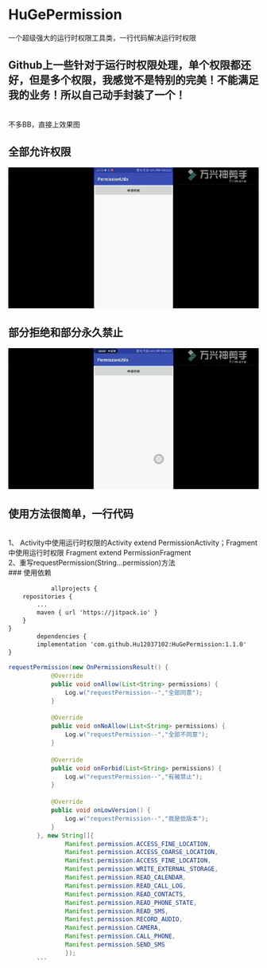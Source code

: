 # HuGePermission
一个超级强大的运行时权限工具类，一行代码解决运行时权限
## Github上一些针对于运行时权限处理，单个权限都还好，但是多个权限，我感觉不是特别的完美！不能满足我的业务！所以自己动手封装了一个！
</br>不多BB，直接上效果图
## 全部允许权限
![权限全部允许预览](./allow.gif)
## 部分拒绝和部分永久禁止
![权限部分禁止预览](./no_allow.gif)
## 使用方法很简单，一行代码
</br>1、	Activity中使用运行时权限的Activity extend PermissionActivity；Fragment中使用运行时权限 Fragment extend PermissionFragment
</br>2、重写requestPermission(String...permission)方法
</br>	### 使用依赖
             
                allprojects {
		repositories {
			...
			maven { url 'https://jitpack.io' }
		}
	}
            dependencies {
	        implementation 'com.github.Hu12037102:HuGePermission:1.1.0'
	}

```java
requestPermission(new OnPermissionsResult() {
            @Override
            public void onAllow(List<String> permissions) {
                Log.w("requestPermission--","全部同意");
            }

            @Override
            public void onNoAllow(List<String> permissions) {
                Log.w("requestPermission--","全部不同意");
            }

            @Override
            public void onForbid(List<String> permissions) {
                Log.w("requestPermission--","有被禁止");
            }

            @Override
            public void onLowVersion() {
                Log.w("requestPermission--","我是低版本");
            }
        }, new String[]{
                Manifest.permission.ACCESS_FINE_LOCATION,
                Manifest.permission.ACCESS_COARSE_LOCATION,
                Manifest.permission.ACCESS_FINE_LOCATION,
                Manifest.permission.WRITE_EXTERNAL_STORAGE,
                Manifest.permission.READ_CALENDAR,
                Manifest.permission.READ_CALL_LOG,
                Manifest.permission.READ_CONTACTS,
                Manifest.permission.READ_PHONE_STATE,
                Manifest.permission.READ_SMS,
                Manifest.permission.RECORD_AUDIO,
                Manifest.permission.CAMERA,
                Manifest.permission.CALL_PHONE,
                Manifest.permission.SEND_SMS
                });
		```
	
            

